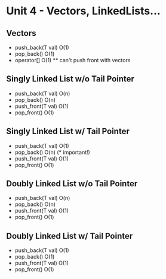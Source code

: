 # Unit 4 - Vectors, LinkedLists...

## Vectors
- push_back(T val) O(1)
- pop_back() O(1)
- operator[] O(1)
** can't push front with vectors

## Singly Linked List w/o Tail Pointer
- push_back(T val) O(n)
- pop_back() O(n)
- push_front(T val) O(1)
- pop_front() O(1)

## Singly Linked List w/ Tail Pointer
- push_back(T val) O(1)
- pop_back() O(n) (* important!)
- push_front(T val) O(1)
- pop_front() O(1)

## Doubly Linked List w/o Tail Pointer
- push_back(T val) O(n)
- pop_back() O(n)
- push_front(T val) O(1)
- pop_front() O(1)

## Doubly Linked List w/ Tail Pointer
- push_back(T val) O(1)
- pop_back() O(1) 
- push_front(T val) O(1)
- pop_front() O(1)

